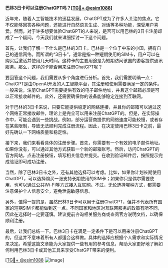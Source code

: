 **巴林3日卡可以注册ChatGPT吗？[[TG💪+ @esim1088](https://t.me/s/esim1088)]**

近年来，随着人工智能技术的迅猛发展，ChatGPT成为了许多人关注的焦点。它不仅能够回答各种问题，还能进行自然语言生成、对话等多种功能，深受用户喜爱。然而，对于许多想要体验ChatGPT的人来说，是否可以用巴林的3日卡注册却成了一个疑问。今天我们就来详细探讨一下这个问题。

首先，让我们了解一下什么是巴林的3日卡。巴林是一个位于中东的小国，拥有自己的通信网络。而所谓的“3日卡”，通常是指一种短期使用的SIM卡，用户可以在购买后激活并使用几天时间。这种卡的主要用途是为短期访问该国的游客提供通讯服务。那么，这样的卡能否用来注册ChatGPT呢？

要回答这个问题，我们需要从多个角度进行分析。首先，我们需要明确一点：ChatGPT是由OpenAI开发的人工智能平台，其注册和使用需要满足一定的条件。一般来说，注册ChatGPT需要提供有效的电子邮件地址，并且这个邮箱必须是可以正常接收邮件的。此外，还需要确保你的设备能够稳定连接到互联网。

对于巴林的3日卡来说，只要它能提供稳定的网络连接，并且你的邮箱可以通过这个网络正常接收邮件，理论上是完全可以用来注册ChatGPT的。但是，在实际操作中，可能会遇到一些挑战。例如，部分运营商提供的网络速度可能较慢，或者存在某些限制，导致无法顺利完成注册流程。因此，在决定使用巴林3日卡之前，最好先确认一下网络质量和稳定性。

接下来，我们来看看具体的注册步骤。首先，你需要有一个有效的电子邮件地址。如果你没有，可以通过其他方式获取一个新的邮箱账号。然后，访问ChatGPT的官方网站，点击注册按钮，填写相关信息并提交。在收到验证邮件后，按照提示完成验证即可成功注册。

当然，除了巴林3日卡之外，还有其他选择可以考虑。比如，如果你计划长期使用ChatGPT，可以选择购买一张支持长期使用的SIM卡；如果你只是偶尔需要使用，也可以通过公共Wi-Fi等方式接入互联网。不过，无论选择哪种方式，都需要注意保护个人信息安全，避免泄露敏感信息。

另外，值得一提的是，虽然巴林3日卡可以用于注册ChatGPT，但并不代表所有国家的短期SIM卡都能做到这一点。不同国家和地区对互联网服务的政策有所不同，因此在选择时一定要谨慎。建议提前咨询相关服务商或查阅官方说明文档，以确保顺利注册。

最后，让我们总结一下。巴林3日卡在满足一定条件下是可以用来注册ChatGPT的，但这并不意味着所有人都适合这样做。具体的选择应根据个人需求和实际情况来决定。希望这篇文章能为大家提供一些有用的参考信息，帮助大家更好地了解如何利用巴林3日卡或其他工具来享受ChatGPT带来的便利。

[[TG💪+ @esim1088](https://t.me/s/esim1088) ![Image](https://i.postimg.cc/4NQfJmqS/Snipaste-2025-05-13-00-14-12.png)]